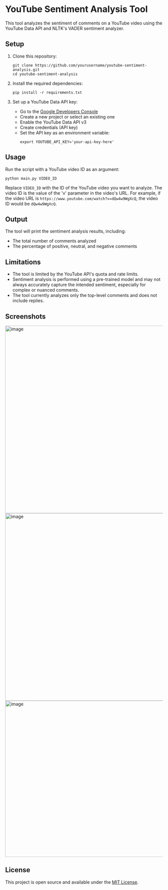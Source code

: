 # YouTube Sentiment Analysis Tool

This tool analyzes the sentiment of comments on a YouTube video using the YouTube Data API and NLTK's VADER sentiment analyzer.

## Setup

1. Clone this repository:
   ```
   git clone https://github.com/yourusername/youtube-sentiment-analysis.git
   cd youtube-sentiment-analysis
   ```

2. Install the required dependencies:
   ```
   pip install -r requirements.txt
   ```

3. Set up a YouTube Data API key:
   - Go to the [Google Developers Console](https://console.developers.google.com/)
   - Create a new project or select an existing one
   - Enable the YouTube Data API v3
   - Create credentials (API key)
   - Set the API key as an environment variable:
     ```
     export YOUTUBE_API_KEY='your-api-key-here'
     ```

## Usage

Run the script with a YouTube video ID as an argument:

```
python main.py VIDEO_ID
```

Replace `VIDEO_ID` with the ID of the YouTube video you want to analyze. The video ID is the value of the 'v' parameter in the video's URL. For example, if the video URL is `https://www.youtube.com/watch?v=dQw4w9WgXcQ`, the video ID would be `dQw4w9WgXcQ`.

## Output

The tool will print the sentiment analysis results, including:
- The total number of comments analyzed
- The percentage of positive, neutral, and negative comments

## Limitations

- The tool is limited by the YouTube API's quota and rate limits.
- Sentiment analysis is performed using a pre-trained model and may not always accurately capture the intended sentiment, especially for complex or nuanced comments.
- The tool currently analyzes only the top-level comments and does not include replies.

## Screenshots

<img width="1000" height="600" alt="image" src="https://github.com/user-attachments/assets/d246bfb6-5efe-45c7-939a-60258af4e20b" />

<img width="1000" height="600" alt="image" src="https://github.com/user-attachments/assets/5df9da15-82ab-4998-9319-28a41ba9df30" />

<img width="1000" height="500" alt="image" src="https://github.com/user-attachments/assets/c711582e-1fe7-4767-9e6d-ca57babfb922" />


## License

This project is open source and available under the [MIT License](LICENSE).

